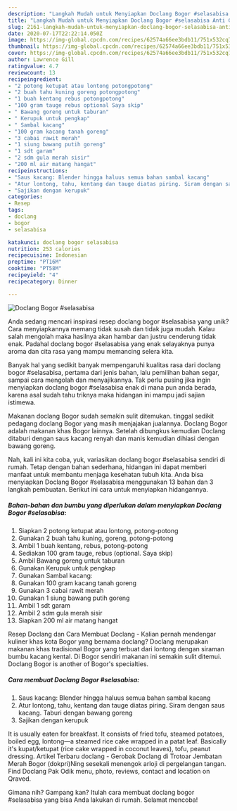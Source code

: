 ```yaml
---
description: "Langkah Mudah untuk Menyiapkan Doclang Bogor #selasabisa Anti Gagal"
title: "Langkah Mudah untuk Menyiapkan Doclang Bogor #selasabisa Anti Gagal"
slug: 2161-langkah-mudah-untuk-menyiapkan-doclang-bogor-selasabisa-anti-gagal
date: 2020-07-17T22:22:14.050Z
image: https://img-global.cpcdn.com/recipes/62574a66ee3bdb11/751x532cq70/doclang-bogor-selasabisa-foto-resep-utama.jpg
thumbnail: https://img-global.cpcdn.com/recipes/62574a66ee3bdb11/751x532cq70/doclang-bogor-selasabisa-foto-resep-utama.jpg
cover: https://img-global.cpcdn.com/recipes/62574a66ee3bdb11/751x532cq70/doclang-bogor-selasabisa-foto-resep-utama.jpg
author: Lawrence Gill
ratingvalue: 4.7
reviewcount: 13
recipeingredient:
- "2 potong ketupat atau lontong potongpotong"
- "2 buah tahu kuning goreng potongpotong"
- "1 buah kentang rebus potongpotong"
- "100 gram tauge rebus optional Saya skip"
- " Bawang goreng untuk taburan"
- " Kerupuk untuk pengkap"
- " Sambal kacang"
- "100 gram kacang tanah goreng"
- "3 cabai rawit merah"
- "1 siung bawang putih goreng"
- "1 sdt garam"
- "2 sdm gula merah sisir"
- "200 ml air matang hangat"
recipeinstructions:
- "Saus kacang: Blender hingga haluus semua bahan sambal kacang"
- "Atur lontong, tahu, kentang dan tauge diatas piring. Siram dengan saus kacang. Taburi dengan bawang goreng"
- "Sajikan dengan kerupuk"
categories:
- Resep
tags:
- doclang
- bogor
- selasabisa

katakunci: doclang bogor selasabisa 
nutrition: 253 calories
recipecuisine: Indonesian
preptime: "PT16M"
cooktime: "PT58M"
recipeyield: "4"
recipecategory: Dinner

---
```



![Doclang Bogor #selasabisa](https://img-global.cpcdn.com/recipes/62574a66ee3bdb11/751x532cq70/doclang-bogor-selasabisa-foto-resep-utama.jpg)

Anda sedang mencari inspirasi resep doclang bogor #selasabisa yang unik? Cara menyiapkannya memang tidak susah dan tidak juga mudah. Kalau salah mengolah maka hasilnya akan hambar dan justru cenderung tidak enak. Padahal doclang bogor #selasabisa yang enak selayaknya punya aroma dan cita rasa yang mampu memancing selera kita.

Banyak hal yang sedikit banyak mempengaruhi kualitas rasa dari doclang bogor #selasabisa, pertama dari jenis bahan, lalu pemilihan bahan segar, sampai cara mengolah dan menyajikannya. Tak perlu pusing jika ingin menyiapkan doclang bogor #selasabisa enak di mana pun anda berada, karena asal sudah tahu triknya maka hidangan ini mampu jadi sajian istimewa.

Makanan doclang Bogor sudah semakin sulit ditemukan. tinggal sedikit pedagang doclang Bogor yang masih menjajakan jualannya. Doclang Bogor adalah makanan khas Bogor lainnya. Setelah dibungkus kemudian Doclang ditaburi dengan saus kacang renyah dan manis kemudian dihiasi dengan bawang goreng.


Nah, kali ini kita coba, yuk, variasikan doclang bogor #selasabisa sendiri di rumah. Tetap dengan bahan sederhana, hidangan ini dapat memberi manfaat untuk membantu menjaga kesehatan tubuh kita. Anda bisa menyiapkan Doclang Bogor #selasabisa menggunakan 13 bahan dan 3 langkah pembuatan. Berikut ini cara untuk menyiapkan hidangannya.

<!--inarticleads1-->

##### Bahan-bahan dan bumbu yang diperlukan dalam menyiapkan Doclang Bogor #selasabisa:

1. Siapkan 2 potong ketupat atau lontong, potong-potong
1. Gunakan 2 buah tahu kuning, goreng, potong-potong
1. Ambil 1 buah kentang, rebus, potong-potong
1. Sediakan 100 gram tauge, rebus (optional. Saya skip)
1. Ambil  Bawang goreng untuk taburan
1. Gunakan  Kerupuk untuk pengkap
1. Gunakan  Sambal kacang:
1. Gunakan 100 gram kacang tanah goreng
1. Gunakan 3 cabai rawit merah
1. Gunakan 1 siung bawang putih goreng
1. Ambil 1 sdt garam
1. Ambil 2 sdm gula merah sisir
1. Siapkan 200 ml air matang hangat


Resep Doclang dan Cara Membuat Doclang - Kalian pernah mendengar kuliner khas kota Bogor yang bernama doclang? Doclang merupakan makanan khas tradisional Bogor yang terbuat dari lontong dengan siraman bumbu kacang kental. Di Bogor sendiri makanan ini semakin sulit ditemui. Doclang Bogor is another of Bogor&#39;s specialties. 

<!--inarticleads2-->

##### Cara membuat Doclang Bogor #selasabisa:

1. Saus kacang: Blender hingga haluus semua bahan sambal kacang
1. Atur lontong, tahu, kentang dan tauge diatas piring. Siram dengan saus kacang. Taburi dengan bawang goreng
1. Sajikan dengan kerupuk


It is usually eaten for breakfast. It consists of fried tofu, steamed potatoes, boiled egg, lontong—a steamed rice cake wrapped in a patat leaf. Basically it&#39;s kupat/ketupat (rice cake wrapped in coconut leaves), tofu, peanut dressing. Artikel Terbaru doclang - Gerobak Doclang di Trotoar Jembatan Merah Bogor (dokpri)Ning sesekali menengok arloji di pergelangan tangan. Find Doclang Pak Odik menu, photo, reviews, contact and location on Qraved. 

Gimana nih? Gampang kan? Itulah cara membuat doclang bogor #selasabisa yang bisa Anda lakukan di rumah. Selamat mencoba!
